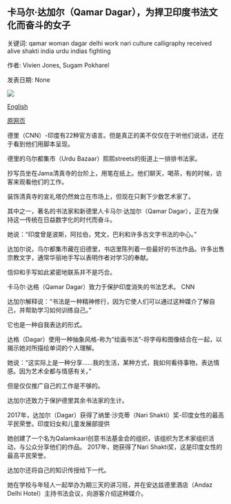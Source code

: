 ## 卡马尔·达加尔（Qamar Dagar），为捍卫印度书法文化而奋斗的女子

关键词: qamar woman dagar delhi work nari culture calligraphy received alive shakti india urdu indias fighting

作者: Vivien Jones, Sugam Pokharel

发表日期: None

![](https://cdn.cnn.com/cnnnext/dam/assets/200327154754-qamar-dagar-calligraphy-jashn-super-tease.jpg)

[English](Qamar%20Dagar%2C%20the%20woman%20fighting%20to%20keep%20India%27s%20calligraphy%20culture%20alive.md)

[原网页](https://edition.cnn.com/travel/article/india-calligraphy-spc/index.html)

德里（CNN）-印度有22种官方语言。但是真正的美不仅仅在于听他们说话，还在于看到他们用脚本呈现。

德里的乌尔都集市（Urdu Bazaar）熙熙streets的街道上一排排书法家。

抄写员坐在Jama清真寺的台阶上，用笔在纸上。他们聊天，喝茶，有的时候，访客来观看他们的工作。

装饰清真寺的宣礼塔仍然耸立在市场上，但现在只剩下少数艺术家了。

其中之一，著名的书法家和新德里人卡马尔·达加尔（Qamar Dagar），正在为保持这一传统在日益数字化的时代而奋斗。

她说：“印度曾是波斯，阿拉伯，梵文，巴利和许多古文字书法的中心。”

达加尔说，乌尔都集市藏在旧德里，书店里陈列着一些最好的书法作品。许多出售宗教文字，通常华丽地手写以表明作者对学习的奉献。

信仰和手写如此紧密地联系并不是巧合。

卡马尔·达格（Qamar Dagar）致力于保护印度消失的书法艺术。 CNN

达加尔解释说：“书法是一种精神修行，因为它使人们可以通过这种媒介了解自己，并帮助学习如何训练自己。”

它也是一种自我表达的形式。

达格（Dagar）使用一种抽象风格-称为“绘画书法”-将字母和图像结合在一起，以揭示她对所描绘单词的个人理解。

她说：“这实际上是一种分享……我的生活，某种方式，我如何看待事物，表达情感。因为艺术全都与情感有关。”

但是仅仅推广自己的工作是不够的。

达加尔还致力于保护德里其余书法家的生计。

2017年，达加尔（Dagar）获得了纳里·沙克蒂（Nari Shakti）奖-印度女性的最高平民荣誉。印度妇女和儿童发展部提供

她创建了一个名为Qalamkaari创意书法基金会的组织，该组织为艺术家组织活动，与公众分享他们的作品。 2017年，她获得了Nari Shakti奖，这是印度女性的最高平民荣誉。

达加尔还将自己的知识传授给下一代。

她在学校与年轻人一起举办为期三天的讲习班，并在安达兹德里酒店（Andaz Delhi Hotel）主持书法会议，向游客介绍这种媒介。